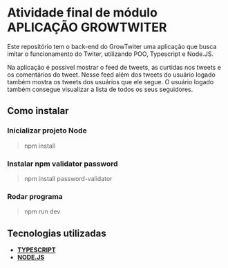 # Atividade final de módulo APLICAÇÃO GROWTWITER

 Este repositório tem o back-end do GrowTwiter uma aplicação que busca imitar o funcionamento do Twiter, utilizando POO, Typescript e Node.JS.

 Na aplicação é possivel mostrar o feed de tweets, as curtidas nos tweets e os comentários do tweet. Nesse feed além dos tweets do usuário logado também mostra os tweets dos usuários que ele segue. O usuário logado também consegue visualizar a lista de todos os seus seguidores.

## Como instalar

### Inicializar projeto Node

> npm install

### Instalar npm validator password

> npm install password-validator

### Rodar programa

> npm run dev

## Tecnologias utilizadas

* **[TYPESCRIPT](https://www.markdownguide.org/)**
* **[NODE.JS](https://nodejs.org/en)**
